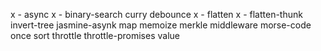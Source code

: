 x - async
x - binary-search
curry
debounce
x - flatten
x - flatten-thunk
invert-tree
jasmine-asynk
map
memoize
merkle
middleware
morse-code
once
sort
throttle
throttle-promises
value
